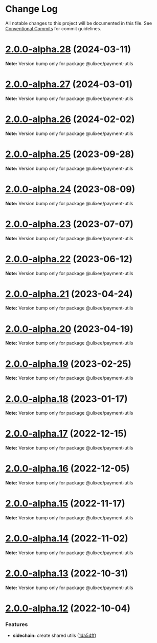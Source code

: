 # Change Log

All notable changes to this project will be documented in this file.
See [Conventional Commits](https://conventionalcommits.org) for commit guidelines.

# [2.0.0-alpha.28](https://github.com/ulixee/payments/compare/v2.0.0-alpha.27...v2.0.0-alpha.28) (2024-03-11)

**Note:** Version bump only for package @ulixee/payment-utils





# [2.0.0-alpha.27](https://github.com/ulixee/payments/compare/v2.0.0-alpha.26...v2.0.0-alpha.27) (2024-03-01)

**Note:** Version bump only for package @ulixee/payment-utils





# [2.0.0-alpha.26](https://github.com/ulixee/payments/compare/v2.0.0-alpha.25...v2.0.0-alpha.26) (2024-02-02)

**Note:** Version bump only for package @ulixee/payment-utils





# [2.0.0-alpha.25](https://github.com/ulixee/payments/compare/v2.0.0-alpha.24...v2.0.0-alpha.25) (2023-09-28)

**Note:** Version bump only for package @ulixee/payment-utils





# [2.0.0-alpha.24](https://github.com/ulixee/payments/compare/v2.0.0-alpha.23...v2.0.0-alpha.24) (2023-08-09)

**Note:** Version bump only for package @ulixee/payment-utils





# [2.0.0-alpha.23](https://github.com/ulixee/payments/compare/v2.0.0-alpha.22...v2.0.0-alpha.23) (2023-07-07)

**Note:** Version bump only for package @ulixee/payment-utils





# [2.0.0-alpha.22](https://github.com/ulixee/payments/compare/v2.0.0-alpha.21...v2.0.0-alpha.22) (2023-06-12)

**Note:** Version bump only for package @ulixee/payment-utils





# [2.0.0-alpha.21](https://github.com/ulixee/payments/compare/v2.0.0-alpha.20...v2.0.0-alpha.21) (2023-04-24)

**Note:** Version bump only for package @ulixee/payment-utils





# [2.0.0-alpha.20](https://github.com/ulixee/payments/compare/v2.0.0-alpha.19...v2.0.0-alpha.20) (2023-04-19)

**Note:** Version bump only for package @ulixee/payment-utils





# [2.0.0-alpha.19](https://github.com/ulixee/payments/compare/v2.0.0-alpha.18...v2.0.0-alpha.19) (2023-02-25)

**Note:** Version bump only for package @ulixee/payment-utils





# [2.0.0-alpha.18](https://github.com/ulixee/payments/compare/v2.0.0-alpha.17...v2.0.0-alpha.18) (2023-01-17)

**Note:** Version bump only for package @ulixee/payment-utils





# [2.0.0-alpha.17](https://github.com/ulixee/payments/compare/v2.0.0-alpha.16...v2.0.0-alpha.17) (2022-12-15)

**Note:** Version bump only for package @ulixee/payment-utils





# [2.0.0-alpha.16](https://github.com/ulixee/payments/compare/v2.0.0-alpha.15...v2.0.0-alpha.16) (2022-12-05)

**Note:** Version bump only for package @ulixee/payment-utils





# [2.0.0-alpha.15](https://github.com/ulixee/payments/compare/v2.0.0-alpha.14...v2.0.0-alpha.15) (2022-11-17)

**Note:** Version bump only for package @ulixee/payment-utils





# [2.0.0-alpha.14](https://github.com/ulixee/payments/compare/v2.0.0-alpha.12...v2.0.0-alpha.14) (2022-11-02)

**Note:** Version bump only for package @ulixee/payment-utils





# [2.0.0-alpha.13](https://github.com/ulixee/payments/compare/v2.0.0-alpha.12...v2.0.0-alpha.13) (2022-10-31)

**Note:** Version bump only for package @ulixee/payment-utils





# [2.0.0-alpha.12](https://github.com/ulixee/payments/compare/v2.0.0-alpha.11...v2.0.0-alpha.12) (2022-10-04)


### Features

* **sidechain:** create shared utils ([1da54ff](https://github.com/ulixee/payments/commit/1da54ff7f75639eb42bda781ba59bdffb0993b6e))

